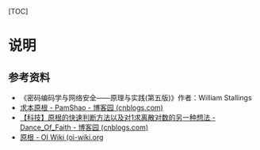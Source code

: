 [TOC]

# 说明

## 参考资料

- 《密码编码学与网络安全——原理与实践(第五版)》作者：William Stallings
- [求本原根 - PamShao - 博客园 (cnblogs.com)](https://www.cnblogs.com/pam-sh/p/16491643.html)
- [【科技】原根的快速判断方法以及对1求离散对数的另一种想法 - Dance_Of_Faith - 博客园 (cnblogs.com)](https://www.cnblogs.com/Dance-Of-Faith/p/9905786.html)
- [原根 - OI Wiki (oi-wiki.org](https://oi-wiki.org/math/number-theory/primitive-root/)